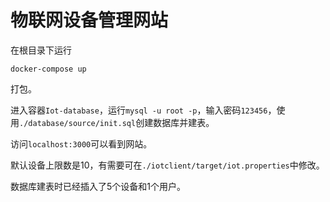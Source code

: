 # 物联网设备管理网站

在根目录下运行

```shell
docker-compose up
```

打包。

进入容器`Iot-database`，运行`mysql -u root -p`，输入密码`123456`，使用`./database/source/init.sql`创建数据库并建表。

访问`localhost:3000`可以看到网站。

默认设备上限数是10，有需要可在`./iotclient/target/iot.properties`中修改。

数据库建表时已经插入了5个设备和1个用户。
